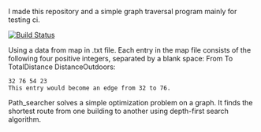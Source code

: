 I made this repository and a simple graph traversal program mainly for testing ci. 

[![Build Status](https://travis-ci.org/orionoiro/path_searcher.svg?branch=master)](https://travis-ci.org/orionoiro/path_searcher)

  Using a data from map in .txt file. Each entry in the map file consists of the following four positive integers, separated by a blank space:
            From To TotalDistance DistanceOutdoors: 
  
    32 76 54 23
    This entry would become an edge from 32 to 76.
  
  Path_searcher solves a simple optimization problem on a graph. 
  It finds the shortest route from one building to another using depth-first search algorithm.
